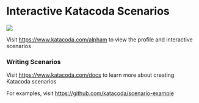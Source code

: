 # Interactive Katacoda Scenarios

[![](http://shields.katacoda.com/katacoda/alpham/count.svg)](https://www.katacoda.com/alpham "Get your profile on Katacoda.com")

Visit https://www.katacoda.com/alpham to view the profile and interactive scenarios

### Writing Scenarios
Visit https://www.katacoda.com/docs to learn more about creating Katacoda scenarios

For examples, visit https://github.com/katacoda/scenario-example
